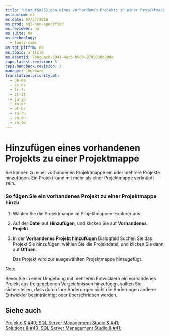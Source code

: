 ```yaml
---
title: "Hinzuf&#252;gen eines vorhandenen Projekts zu einer Projektmappe"
ms.custom: na
ms.date: 07/27/2016
ms.prod: sql-non-specified
ms.reviewer: na
ms.suite: na
ms.technology: 
  - tools-ssms
ms.tgt_pltfrm: na
ms.topic: article
ms.assetid: 7b0c8ac0-5941-4ac6-b960-87d9830d00de
caps.latest.revision: 3
caps.handback.revision: 3
manager: jhubbard
translation.priority.mt: 
  - de-de
  - es-es
  - fr-fr
  - it-it
  - ja-jp
  - ko-kr
  - pt-br
  - ru-ru
  - zh-cn
  - zh-tw
---
```

# Hinzuf&#252;gen eines vorhandenen Projekts zu einer Projektmappe
Sie können zu einer vorhandenen Projektmappe ein oder mehrere Projekte hinzufügen. Ein Projekt kann mit mehr als einer Projektmappe verknüpft sein.  
  
### So fügen Sie ein vorhandenes Projekt zu einer Projektmappe hinzu  
  
1.  Wählen Sie die Projektmappe im Projektmappen-Explorer aus.  
  
2.  Auf der **Datei** auf **Hinzufügen**, und klicken Sie auf **Vorhandenes Projekt**.  
  
3.  In der **Vorhandenes Projekt hinzufügen** Dialogfeld Suchen Sie das Projekt Sie hinzufügen, wählen Sie die Projektdatei, und klicken Sie dann auf **Öffnen**.  
  
    Das Projekt wird zur ausgewählten Projektmappe hinzugefügt.  
  
> [!NOTE]  
> Bevor Sie in einer Umgebung mit mehreren Entwicklern ein vorhandenes Projekt aus freigegebenen Verzeichnissen hinzufügen, sollten Sie sicherstellen, dass durch Ihre Änderungen nicht die Änderungen anderer Entwickler beeinträchtigt oder überschrieben werden.  
  
## Siehe auch  
[Projekte & #40; SQL Server Management Studio & #41;](../content/Projects--SQL-Server-Management-Studio-.md)  
[Solutions & #40; SQL Server Management Studio & #41;](../content/Solutions--SQL-Server-Management-Studio-.md)  
  
